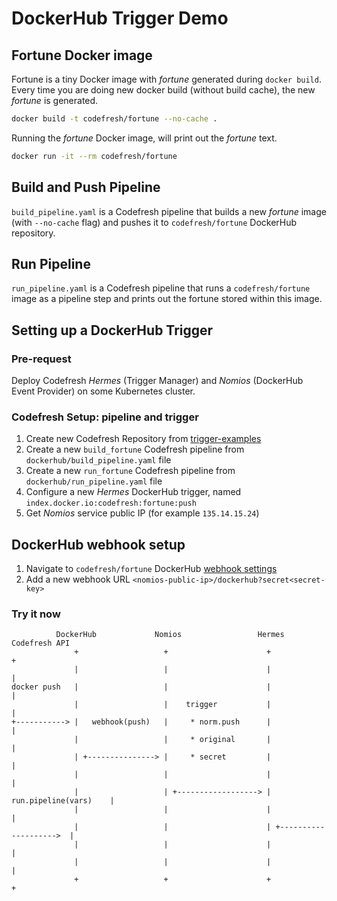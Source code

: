 # DockerHub Trigger Demo

## Fortune Docker image

Fortune is a tiny Docker image with *fortune* generated during `docker build`. Every time you are doing new docker build (without build cache), the new *fortune* is generated.

```sh
docker build -t codefresh/fortune --no-cache .
```

Running the *fortune* Docker image, will print out the *fortune* text.

```sh
docker run -it --rm codefresh/fortune
```

## Build and Push Pipeline

`build_pipeline.yaml` is a Codefresh pipeline that builds a new *fortune* image (with `--no-cache` flag) and pushes it to `codefresh/fortune` DockerHub repository.

## Run Pipeline

`run_pipeline.yaml` is a Codefresh pipeline that runs a `codefresh/fortune` image as a pipeline step and prints out the fortune stored within this image.

## Setting up a DockerHub Trigger

### Pre-request

Deploy Codefresh *Hermes* (Trigger Manager) and *Nomios* (DockerHub Event Provider) on some Kubernetes cluster.

### Codefresh Setup: pipeline and trigger

1. Create new Codefresh Repository from [trigger-examples](https://github.com/codefresh-io/trigger-examples)
1. Create a new `build_fortune` Codefresh pipeline from `dockerhub/build_pipeline.yaml` file
1. Create a new `run_fortune` Codefresh pipeline from `dockerhub/run_pipeline.yaml` file
1. Configure a new *Hermes* DockerHub trigger, named `index.docker.io:codefresh:fortune:push`
1. Get *Nomios* service public IP (for example `135.14.15.24`)

## DockerHub webhook setup

1. Navigate to `codefresh/fortune` DockerHub [webhook settings](https://hub.docker.com/r/codefresh/fortune/~/settings/webhooks/)
1. Add a new webhook URL `<nomios-public-ip>/dockerhub?secret<secret-key>`

### Try it now

```ascii
          DockerHub             Nomios                 Hermes                  Codefresh API
              +                   +                      +                         +
              |                   |                      |                         |
docker push   |                   |                      |                         |
              |                   |    trigger           |                         |
+-----------> |   webhook(push)   |     * norm.push      |                         |
              |                   |     * original       |                         |
              | +---------------> |     * secret         |                         |
              |                   |                      |                         |
              |                   | +------------------> |   run.pipeline(vars)    |
              |                   |                      |                         |
              |                   |                      | +-------------------->  |
              |                   |                      |                         |
              |                   |                      |                         |
              +                   +                      +                         +
```